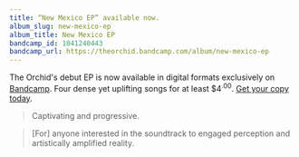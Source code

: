```yaml
---
title: “New Mexico EP” available now.
album_slug: new-mexico-ep
album_title: New Mexico EP
bandcamp_id: 1041240443
bandcamp_url: https://theorchid.bandcamp.com/album/new-mexico-ep
---
```


The Orchid's debut EP is now available in digital formats exclusively on [Bandcamp](https://theorchid.bandcamp.com). Four dense yet uplifting songs for at least $4<sup><span>.</span>00</sup>. [Get your copy today](https://theorchid.bandcamp.com/album/new-mexico-ep).

> Captivating and progressive.

> [For] anyone interested in the soundtrack to engaged perception and artistically amplified reality.
